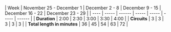 | Week |  November 25 - December 1 | December 2 - 8 | December 9 - 15 | December 16 - 22 | December 23 - 29 |
| ---- | ----- | ------ | ----- | ----- | ----- | ------ |
| **Duration** | 2:00 | 2:30 | 3:00 | 3:30 | 4:00 |
| **Circuits** | 3 | 3 | 3 | 3 | 3 |
| **Total length in minutes** | 36 | 45 | 54 | 63 | 72 |